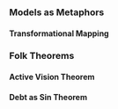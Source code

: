 ### Models as Metaphors


#### Transformational Mapping  


### Folk Theorems

#### Active Vision Theorem


#### Debt as Sin Theorem

